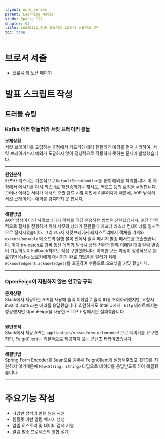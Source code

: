 ```yaml
---
layout: note_series
parent: Learning Notes
study: Sparta Til
chapter: 63
title: 20250122_최종 프로젝트 22일차 발표자료 준비
toc: true
---
```


# 브로셔 제출
- [브로셔 팀 노션 페이지](https://www.notion.so/teamsparta/BOBJOOL-c5101bc715c24a7a91a6e881b381f51e)

# 발표 스크립트 작성
## 트러블 슈팅
### Kafka 에러 핸들러와 서킷 브레이커 충돌
**문제상황**  
서킷 브레이커를 도입하는 과정에서 카프카의 에러 핸들러가 예외를 먼저 처리하여, 
서킷 브레이커까지 예외가 도달하지 않아 정상적으로 작동하지 못하는 문제가 발생했습니다.

---

**원인분석**  
카프카 리스너는 기본적으로 `DefaultErrorHandler`를 통해 예외를 처리합니다. 
이 과정에서 메시지를 다시 리스너로 재전송하거나 재시도, 백오프 등의 로직을 수행합니다. 
그러나 이러한 처리가 메서드 호출 완료 시점 이전에 이루어지기 때문에, 
AOP 방식의 서킷 브레이커는 예외를 감지하지 못 합니다.

---

**해결방법**  
AOP 방식이 아닌 서킷브레이커 객체를 직접 운용하는 방법을 선택했습니다. 
일단 안정적으로 절차를 진행하기 위해 서킷의 상태가 전환될때 
카프카 리스너 컨테이너를 일시적으로 정지시켰습니다. 
그리고나서 서킷브레이커 레지스트리에서 객체를 가져와 `executeRunnable` 메소드의 실행 블록 안에서 
슬랙 메시지 발송 메서드를 호출했습니다. 
이때 try-catch로 감싸 통신 에러가 발생시 상태 전환과 함께 이메일 대체 알림 발송이 가능하도록 
Fallback처리도 직접 구현했습니다. 
이러한 모든 과정이 정상적으로 완료되면 Kafka 브로커에게 메시지가 
완료 되었음을 알리기 위해`Acknowledgment.acknowledge()`를 호출하여 수동으로 오프셋을 커밋 했습니다.

---

### OpenFeign이 지원하지 않는 인코딩 규칙

**문제상황**  
Slack에서 제공하는 API를 사용해 슬랙 이메일로 슬랙 ID를 조회하려했지만, 
요청시 invalid_auth 라는 에러를 응답했습니다. 
희안하게도 IntelliJ에서 `.http` 테스트에서는 성공했지만 OpenFeign을 사용한 HTTP 요청에서는 실패했습니다.

---

**원인분석**  
Slack에서 제공 API는 `application/x-www-form-urlencoded` 으로 데이터를 요구했지만, FeignClient는 기본적으로 제공하지 않는 콘텐츠 타입이였습니다.

---

**해결방법**  
Spring Form Encoder를 Bean으로 등록해 FeignClient에 설정해주었고, DTO를 지원하지 않기때문에 
`Map<String, String>` 타입으로 데이터를 응답받도록 하여 해결했습니다.

---

# 주요기능 작성  
- 다양한 방식의 알림 발송 지원
- 템플릿 기반 알림 메시지 생성
- 알림 히스토리 및 데이터 검색 기능
- 알림 발송 프로세스의 통합 설계